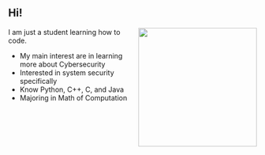 ## Hi!

<img align= "right" width= "240" src="https://cdn.pixabay.com/photo/2023/09/13/07/29/ghost-8250317_1280.png"/>

I am just a student learning how to code.

- My main interest are in learning more about Cybersecurity
- Interested in system security specifically
- Know Python, C++, C, and Java
- Majoring in Math of Computation

